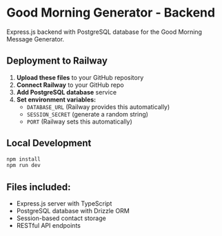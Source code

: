 # Good Morning Generator - Backend

Express.js backend with PostgreSQL database for the Good Morning Message Generator.

## Deployment to Railway

1. **Upload these files** to your GitHub repository
2. **Connect Railway** to your GitHub repo
3. **Add PostgreSQL database** service
4. **Set environment variables:**
   - `DATABASE_URL` (Railway provides this automatically)
   - `SESSION_SECRET` (generate a random string)
   - `PORT` (Railway sets this automatically)

## Local Development

```bash
npm install
npm run dev
```

## Files included:
- Express.js server with TypeScript
- PostgreSQL database with Drizzle ORM
- Session-based contact storage
- RESTful API endpoints